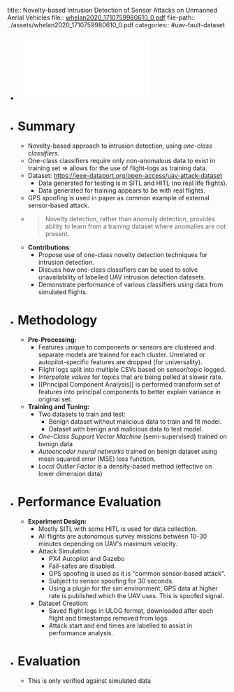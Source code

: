 title:: Novelty-based Intrusion Detection of Sensor Attacks on Unmanned Aerial Vehicles
file:: [whelan2020_1710759980610_0.pdf](../assets/whelan2020_1710759980610_0.pdf)
file-path:: ../assets/whelan2020_1710759980610_0.pdf
categories:: #uav-fault-dataset

- ![Novelty-based Intrusion Detection of Sensor Attacks on Unmanned Aerial Vehicles](../assets/whelan2020_1710759980610_0.pdf)
- # Summary
	- Novelty-based approach to intrusion detection, using *one-class classifiers*.
	- One-class classifiers require only non-anomalous data to exist in training set => allows for the use of flight-logs as training data.
	- Dataset: https://ieee-dataport.org/open-access/uav-attack-dataset
		- Data generated for testing is in SITL and HITL (no real life flights).
		- Data generated for training appears to be with real flights.
	- GPS spoofing is used in paper as common example of external sensor-based attack.
	- > Novelty detection, rather than anomaly detection, provides ability to learn from a training dataset where anomalies are not present.
	- **Contributions**:
		- Propose use of one-class novelty detection techniques for intrusion detection.
		- Discuss how one-class classifiers can be used to solve unavailability of labelled UAV intrusion detection datasets.
		- Demonstrate performance of various classifiers using data from simulated flights.
- # Methodology
	- **Pre-Processing:**
		- Features unique to components or sensors are clustered and separate models are trained for each cluster. Unrelated or autopilot-specific features are dropped (for universality).
		- Flight logs split into multiple CSVs based on sensor/topic logged.
		- *Interpolate values* for topics that are being polled at slower rate.
		- [[Principal Component Analysis]] is performed transform set of features into principal components to better explain variance in original set.
	- **Training and Tuning:**
		- Two datasets to train and test:
			- Benign dataset without malicious data to train and fit model.
			- Dataset with benign and malicious data to test model.
		- *One-Class Support Vector Machine* (semi-supervised) trained on benign data
		- *Autoencoder neural networks* trained on benign dataset using mean squared error (MSE) loss function.
		- *Local Outlier Factor* is a density-based method (effective on lower dimension data)
- # Performance Evaluation
	- **Experiment Design:**
		- Mostly SITL with some HITL is used for data collection.
		- All flights are autonomous survey missions between 10-30 minutes depending on UAV's maximum velocity.
		- Attack Simulation:
			- PX4 Autopilot and Gazebo
			- Fail-safes are disabled.
			- GPS spoofing is used as it is "common sensor-based attack".
			- Subject to sensor spoofing for 30 seconds.
			- Using a plugin for the sim environment, GPS data at higher rate is published which the UAV uses. This is spoofed signal.
		- Dataset Creation:
			- Saved flight logs in ULOG format, downloaded after each flight and timestamps removed from logs.
			- Attack start and end times are labelled to assist in performance analysis.
- # Evaluation
	- This is only verified against simulated data